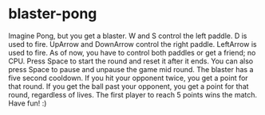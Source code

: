 # blaster-pong

Imagine Pong, but you get a blaster.
W and S control the left paddle. D is used to fire.
UpArrow and DownArrow control the right paddle. LeftArrow is used to fire.
As of now, you have to control both paddles or get a friend; no CPU.
Press Space to start the round and reset it after it ends. You can also press Space to pause and unpause the game mid round.
The blaster has a five second cooldown. If you hit your opponent twice, you get a point for that round. If you get the ball past your opponent, you get a point for that round, regardless of lives.
The first player to reach 5 points wins the match.
Have fun! :)
